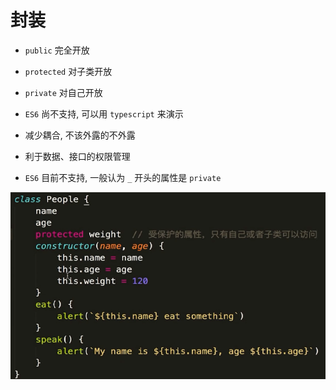 # 封装

- `public` 完全开放

- `protected` 对子类开放

- `private` 对自己开放

- `ES6` 尚不支持, 可以用 `typescript` 来演示

- 减少耦合, 不该外露的不外露

- 利于数据、接口的权限管理

- `ES6` 目前不支持, 一般认为 `_` 开头的属性是 `private`

![](./media/protected.png)
